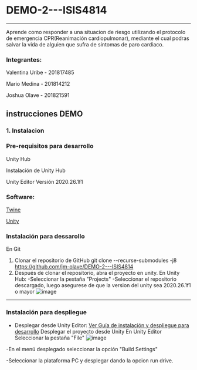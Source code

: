 # DEMO-2---ISIS4814
 ***
Aprende como responder a una situacion de riesgo utilizando el protocolo de emergencia CPR(Reanimación cardiopulmonar), mediante el cual podras salvar la vida de alguien que sufra de sintomas de paro cardiaco.
### Integrantes:
Valentina Uribe - 201817485

Mario Medina - 201814212

Joshua Olave -  201821591

## instrucciones DEMO
### 1. Instalacion
### Pre-requisitos para desarrollo
Unity Hub

Instalación de Unity Hub

Unity Editor Versión 2020.26.1f1

### Software:
[Twine](https://twinery.org/)

[Unity](https://unity.com/es)

### Instalación para dessarollo
En Git
1. Clonar el repositorio de GitHub
    git clone --recurse-submodules -j8 https://github.com/jm-olave/DEMO-2---ISIS4814
2. Después de clonar el repositorio, abra el proyecto en unity.
En Unity Hub:
-Seleccionar la pestaña "Projects"
-Seleccionar el repositorio descargado, luego asegurese de que la version del unity sea 2020.26.1f1 o mayor 
![image](https://user-images.githubusercontent.com/60241569/140458114-eb5e2fe2-65cb-4606-9052-9d74f721ac93.png)

***
### Instalación para despliegue
- Desplegar desde Unity Editor:
[Ver Guía de instalación y despliegue para desarrollo](https://circuitstream.com/blog/htc-vive-tutorial/)
Desplegar el proyecto desde Unity
En Unity Editor
Seleccionar la pestaña "File"
![image](https://user-images.githubusercontent.com/60241569/140458628-671e95cc-92fb-4717-af06-fa2a6efc4570.png)


-En el menú desplegado seleccionar la opción "Build Settings"

-Seleccionar la plataforma PC y desplegar dando la opcion run drive.



